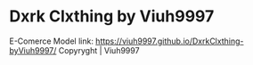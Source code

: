 # Dxrk Clxthing by Viuh9997
E-Comerce Model link: https://viuh9997.github.io/DxrkClxthing-byViuh9997/
Copyryght | Viuh9997
